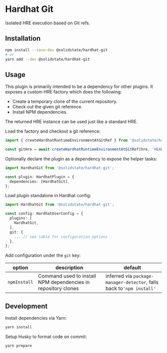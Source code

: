 # Hardhat Git

Isolated HRE execution based on Git refs.

## Installation

```bash
npm install --save-dev @solidstate/hardhat-git
# or
yarn add --dev @solidstate/hardhat-git
```

## Usage

<!-- TODO: link hardhat-storage-layout-diff and hardhat-contract-sizer examples -->

This plugin is primarily intended to be a dependency for other plugins. It exposes a custom HRE factory which does the following:

- Create a temporary clone of the current repository.
- Check out the given git reference.
- Install NPM dependencies.

The returned HRE instance can be used just like a standard HRE.

Load the factory and checkout a git reference:

```typescript
import { createHardhatRuntimeEnvironmentAtGitRef } from '@solidstate/hardhat-git';

const gitHre = await createHardhatRuntimeEnvironmentAtGitRef(hre, 'HEAD~1');
```

Optionally declare the plugin as a dependency to expose the helper tasks:

```typescript
import HardhatGit from '@solidstate/hardhat-git';

const plugin: HardhatPlugin = {
  dependencies: [HardhatGit],
};
```

Load plugin standalone in Hardhat config:

```typescript
import HardhatGit from '@solidstate/hardhat-git';

const config: HardhatUserConfig = {
  plugins: [
    HardhatGit,
  ],
  git: {
    ... // see table for configuration options
  },
};
```

Add configuration under the `git` key:

| option       | description                                                   | default                                                               |
| ------------ | ------------------------------------------------------------- | --------------------------------------------------------------------- |
| `npmInstall` | Command used to install NPM dependencies in repository clones | inferred via `package-manager-detector`, falls back to`'npm install'` |

## Development

Install dependencies via Yarn:

```bash
yarn install
```

Setup Husky to format code on commit:

```bash
yarn prepare
```

